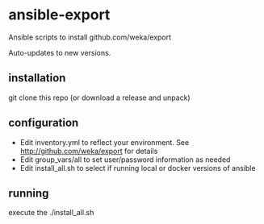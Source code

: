 # ansible-export
Ansible scripts to install github.com/weka/export

Auto-updates to new versions.

## installation
git clone this repo (or download a release and unpack)

## configuration
- Edit inventory.yml to reflect your environment.  See http://github.com/weka/export for details
- Edit group_vars/all to set user/password information as needed
- Edit install_all.sh to select if running local or docker versions of ansible

## running
execute the ./install_all.sh
